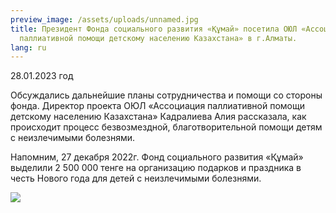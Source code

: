 ```yaml
---
preview_image: /assets/uploads/unnamed.jpg
title: Президент Фонда социального развития «Құмай» посетила ОЮЛ «Ассоциация
  паллиативной помощи детскому населению Казахстана» в г.Алматы.
lang: ru
---
```

<!--StartFragment-->

<!--StartFragment-->

28.01.2023 год

<!--EndFragment-->Обсуждались дальнейшие планы сотрудничества и помощи со стороны фонда. Директор проекта ОЮЛ «Ассоциация паллиативной помощи детскому населению Казахстана» Кадралиева Алия рассказала, как происходит процесс безвозмездной, благотворительной помощи детям с неизлечимыми болезнями. 

Напомним, 27 декабря 2022г. Фонд социального развития «Құмай» выделили 2 500 000 тенге на организацию подарков и праздника в честь Нового года для детей с неизлечимыми болезнями.

<!--EndFragment-->

![](/assets/uploads/unnamed-1-.jpg)

```

```